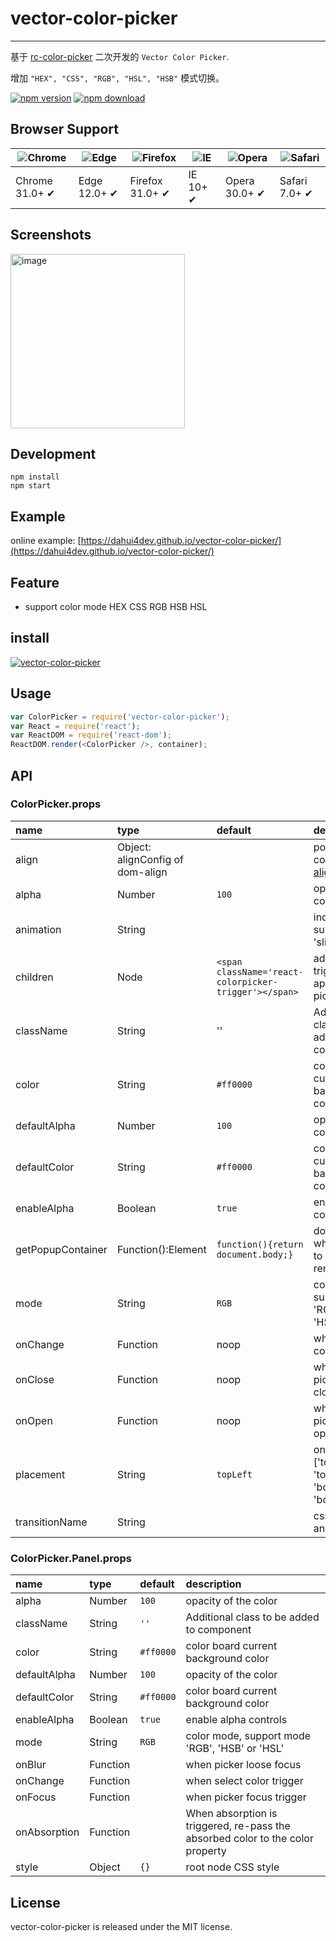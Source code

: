 # vector-color-picker

---

基于 [rc-color-picker](https://github.com/react-component/color-picker) 二次开发的 `Vector Color Picker`.

增加 `"HEX", "CSS", "RGB", "HSL", "HSB"` 模式切换。

[![npm version](http://img.shields.io/npm/v/vector-color-picker.svg)](https://www.npmjs.org/package/vector-color-picker)
[![npm download](http://img.shields.io/npm/dm/vector-color-picker.svg)](https://www.npmjs.org/package/vector-color-picker)

## Browser Support

| ![Chrome](https://raw.github.com/alrra/browser-logos/master/src/chrome/chrome_48x48.png) | ![Edge](https://raw.github.com/alrra/browser-logos/master/src/edge/edge_48x48.png) | ![Firefox](https://raw.github.com/alrra/browser-logos/master/src/firefox/firefox_48x48.png) | ![IE](https://raw.github.com/alrra/browser-logos/master/src/archive/internet-explorer_9-11/internet-explorer_9-11_48x48.png) | ![Opera](https://raw.github.com/alrra/browser-logos/master/src/opera/opera_48x48.png) | ![Safari](https://raw.github.com/alrra/browser-logos/master/src/safari/safari_48x48.png) |
|------------------------------------------------------------------------------------------|------------------------------------------------------------------------------------|---------------------------------------------------------------------------------------------|------------------------------------------------------------------------------------------------------------------------------|---------------------------------------------------------------------------------------|------------------------------------------------------------------------------------------|
| Chrome 31.0+ ✔                                                                           | Edge 12.0+ ✔                                                                       | Firefox 31.0+ ✔                                                                             | IE 10+ ✔                                                                                                                     | Opera 30.0+ ✔                                                                         | Safari 7.0+ ✔                                                                            |

## Screenshots

<img width="279" alt="image" src="https://user-images.githubusercontent.com/6160798/195413518-18c79ae9-9238-487d-87ae-5618c065f10a.png">

## Development

```
npm install
npm start
```

## Example

online example: [https://dahui4dev.github.io/vector-color-picker/](https://dahui4dev.github.io/vector-color-picker/)

## Feature

- support color mode HEX CSS RGB HSB HSL

## install

[![vector-color-picker](https://nodei.co/npm/vector-color-picker.png)](https://npmjs.org/package/vector-color-picker)

## Usage

```js
var ColorPicker = require('vector-color-picker');
var React = require('react');
var ReactDOM = require('react-dom');
ReactDOM.render(<ColorPicker />, container);
```

## API

### ColorPicker.props

| name              | type                             | default                                               | description                                                              |
|:------------------|:---------------------------------|:------------------------------------------------------|:-------------------------------------------------------------------------|
| align             | Object: alignConfig of dom-align |                                                       | popup 's align config [dom-align](https://github.com/yiminghe/dom-align) |
| alpha             | Number                           | `100`                                                 | opacity of the color                                                     |
| animation         | String                           |                                                       | index.css support 'slide-up'                                             |
| children          | Node                             | `<span className='react-colorpicker-trigger'></span>` | additional trigger appended to picker                                    |
| className         | String                           | ''                                                    | Aditional class to be added to component                                 |
| color             | String                           | `#ff0000`                                             | color board current background color                                     |
| defaultAlpha      | Number                           | `100`                                                 | opacity of the color                                                     |
| defaultColor      | String                           | `#ff0000`                                             | color board current background color                                     |
| enableAlpha       | Boolean                          | `true`                                                | enable alpha controls                                                    |
| getPopupContainer | Function():Element               | `function(){return document.body;}`                   | dom node where picker to be rendered into                                |
| mode              | String                           | `RGB`                                                 | color mode, support mode 'RGB', 'HSB', 'HSL', 'HEX'                      |
| onChange          | Function                         | noop                                                  | when select color                                                        |
| onClose           | Function                         | noop                                                  | when color picker popup close                                            |
| onOpen            | Function                         | noop                                                  | when color picker popup open                                             |
| placement         | String                           | `topLeft`                                             | one of ['topLeft', 'topRight', 'bottomLeft', 'bottomRight']              |
| transitionName    | String                           |                                                       | css class for animation                                                  |

### ColorPicker.Panel.props

| name         | type     | default   | description                                                                    |
|:-------------|:---------|:----------|:-------------------------------------------------------------------------------|
| alpha        | Number   | `100`     | opacity of the color                                                           |
| className    | String   | `''`      | Additional class to be added to component                                      |
| color        | String   | `#ff0000` | color board current background color                                           |
| defaultAlpha | Number   | `100`     | opacity of the color                                                           |
| defaultColor | String   | `#ff0000` | color board current background color                                           |
| enableAlpha  | Boolean  | `true`    | enable alpha controls                                                          |
| mode         | String   | `RGB`     | color mode, support mode 'RGB', 'HSB' or 'HSL'                                 |
| onBlur       | Function |           | when picker loose focus                                                        |
| onChange     | Function |           | when select color trigger                                                      |
| onFocus      | Function |           | when picker focus trigger                                                      |
| onAbsorption | Function |           | When absorption is triggered, re-pass the absorbed color to the color property |
| style        | Object   | `{}`      | root node CSS style                                                            |

## License

vector-color-picker is released under the MIT license.

